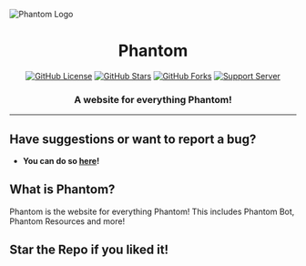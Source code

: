 ![Phantom Logo](https://media.discordapp.net/attachments/952749159117635645/955984268373422130/phantombot.png)

<h1 align="center"> Phantom  </h1>
<p align="center">
<a href="https://github.com/killrebeest/killrebeest.github.io/blob/main/LICENSE"><img alt="GitHub License" src="https://img.shields.io/github/license/Simpleboy353/REAPER-2.0?style=for-the-badge"></a>
<a href="https://github.com/killrebeest/killrebeest.github.io/stargazers"><img alt="GitHub Stars" src="https://img.shields.io/github/stars/killrebeest/killrebeest.github.io?style=for-the-badge"></a> 
<a href="https://github.com/killrebeest/killrebeest.github.io/network"><img alt="GitHub Forks" src="https://img.shields.io/github/forks/killrebeest/killrebeest.github.io?style=for-the-badge"></a>
<a href="https://discord.gg/adfhvTas7u"><img alt="Support Server" src="https://img.shields.io/badge/Discord-7289DA?style=for-the-badge&logo=discord&logoColor=white"></a>
</p>
<h3 align="center">A website for everything Phantom!</h3>

---

## Have suggestions or want to report a bug?

-   **You can do so [here](https://discord.gg/adfhvTas7u)!**

## What is Phantom?

Phantom is the website for everything Phantom! This includes Phantom Bot, Phantom Resources and more!

## Star the Repo if you liked it!
